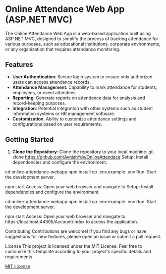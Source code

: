 # Online Attendance Web App (ASP.NET MVC)

The Online Attendance Web App is a web-based application built using ASP.NET MVC, designed to simplify the process of tracking attendance for various purposes, such as educational institutions, corporate environments, or any organization that requires attendance monitoring.

## Features

- **User Authentication**: Secure login system to ensure only authorized users can access attendance records.
- **Attendance Management**: Capability to mark attendance for students, employees, or event attendees.
- **Reporting**: Generate reports on attendance data for analysis and record-keeping purposes.
- **Integration**: Potential integration with other systems such as student information systems or HR management software.
- **Customization**: Ability to customize attendance settings and configurations based on user requirements.

## Getting Started

1. **Clone the Repository**: Clone the repository to your local machine.
   git clone https://github.com/AvnishYdv/OnlineAttendece
Setup: Install dependencies and configure the environment.

cd online-attendance-webapp
npm install
cp .env.example .env
Run: Start the development server.

npm start
Access: Open your web browser and navigate to Setup: Install dependencies and configure the environment.

cd online-attendance-webapp
npm install
cp .env.example .env
Run: Start the development server.

npm start
Access: Open your web browser and navigate to https://localhost:44305/Account/Index to access the application.

Contributing
Contributions are welcome! If you find any bugs or have suggestions for new features, please open an issue or submit a pull request.

License
This project is licensed under the MIT License.
Feel free to customize this template according to your project's specific details and requirements.

[MIT License](https://gh.io/mit)







